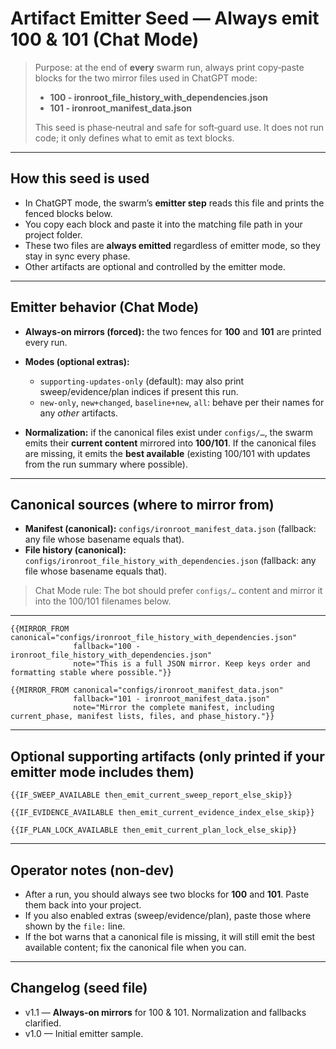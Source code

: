 # Artifact Emitter Seed — Always emit 100 & 101 (Chat Mode)

> Purpose: at the end of **every** swarm run, always print copy‑paste blocks for the two mirror files used in ChatGPT mode:
>
> * **100 - ironroot_file_history_with_dependencies.json**
> * **101 - ironroot_manifest_data.json**
>
> This seed is phase‑neutral and safe for soft‑guard use. It does not run code; it only defines what to emit as text blocks.

---

## How this seed is used

* In ChatGPT mode, the swarm’s **emitter step** reads this file and prints the fenced blocks below.
* You copy each block and paste it into the matching file path in your project folder.
* These two files are **always emitted** regardless of emitter mode, so they stay in sync every phase.
* Other artifacts are optional and controlled by the emitter mode.

---

## Emitter behavior (Chat Mode)

* **Always‑on mirrors (forced):** the two fences for **100** and **101** are printed every run.
* **Modes (optional extras):**

  * `supporting-updates-only` (default): may also print sweep/evidence/plan indices if present this run.
  * `new-only`, `new+changed`, `baseline+new`, `all`: behave per their names for any *other* artifacts.
* **Normalization:** if the canonical files exist under `configs/…`, the swarm emits their **current content** mirrored into **100/101**. If the canonical files are missing, it emits the **best available** (existing 100/101 with updates from the run summary where possible).

---

## Canonical sources (where to mirror from)

* **Manifest (canonical):** `configs/ironroot_manifest_data.json` (fallback: any file whose basename equals that).
* **File history (canonical):** `configs/ironroot_file_history_with_dependencies.json` (fallback: any file whose basename equals that).

> Chat Mode rule: The bot should prefer `configs/…` content and mirror it into the 100/101 filenames below.

---

```file: 100 - ironroot_file_history_with_dependencies.json
{{MIRROR_FROM canonical="configs/ironroot_file_history_with_dependencies.json"
              fallback="100 - ironroot_file_history_with_dependencies.json"
              note="This is a full JSON mirror. Keep keys order and formatting stable where possible."}}
```

```file: 101 - ironroot_manifest_data.json
{{MIRROR_FROM canonical="configs/ironroot_manifest_data.json"
              fallback="101 - ironroot_manifest_data.json"
              note="Mirror the complete manifest, including current_phase, manifest lists, files, and phase_history."}}
```

---

## Optional supporting artifacts (only printed if your emitter mode includes them)

```file: artifacts/reports/sweep_report.json
{{IF_SWEEP_AVAILABLE then_emit_current_sweep_report_else_skip}}
```

```file: artifacts/evidence/{{RUN_ID}}/index.json
{{IF_EVIDENCE_AVAILABLE then_emit_current_evidence_index_else_skip}}
```

```file: artifacts/plan_lock.json
{{IF_PLAN_LOCK_AVAILABLE then_emit_current_plan_lock_else_skip}}
```

---

## Operator notes (non‑dev)

* After a run, you should always see two blocks for **100** and **101**. Paste them back into your project.
* If you also enabled extras (sweep/evidence/plan), paste those where shown by the `file:` line.
* If the bot warns that a canonical file is missing, it will still emit the best available content; fix the canonical file when you can.

---

## Changelog (seed file)

* v1.1 — **Always‑on mirrors** for 100 & 101. Normalization and fallbacks clarified.
* v1.0 — Initial emitter sample.
